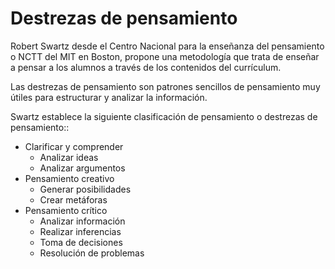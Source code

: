 # Destrezas de pensamiento

Robert Swartz desde el Centro Nacional para la enseñanza del pensamiento o NCTT del MIT en Boston, propone una metodología que trata de enseñar a pensar a los alumnos a través de los contenidos del currículum.

Las destrezas de pensamiento son patrones sencillos de pensamiento muy útiles para estructurar y analizar la información.

Swartz establece la siguiente clasificación de pensamiento o destrezas de pensamiento::

*   Clarificar y comprender
    *   Analizar ideas
    *   Analizar argumentos
*   Pensamiento creativo
    *   Generar posibilidades
    *   Crear metáforas
*   Pensamiento crítico
    *   Analizar información
    *   Realizar inferencias
    *   Toma de decisiones
    *   Resolución de problemas